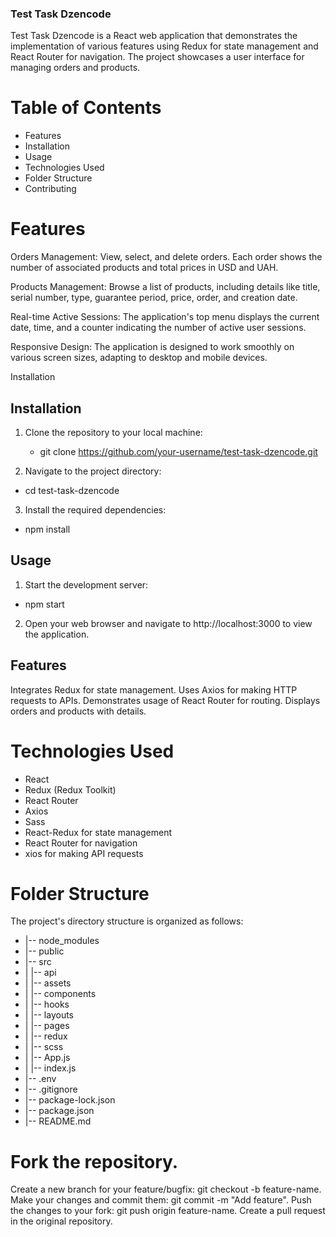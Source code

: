 ### Test Task Dzencode
Test Task Dzencode is a React web application that demonstrates the implementation of various features using Redux for state management and React Router for navigation. The project showcases a user interface for managing orders and products.

# Table of Contents
- Features
- Installation
- Usage
- Technologies Used
- Folder Structure
- Contributing

# Features
Orders Management: View, select, and delete orders. Each order shows the number of associated products and total prices in USD and UAH.

Products Management: Browse a list of products, including details like title, serial number, type, guarantee period, price, order, and creation date.

Real-time Active Sessions: The application's top menu displays the current date, time, and a counter indicating the number of active user sessions.

Responsive Design: The application is designed to work smoothly on various screen sizes, adapting to desktop and mobile devices.

Installation

## Installation

1. Clone the repository to your local machine:
   
   - git clone https://github.com/your-username/test-task-dzencode.git

2. Navigate to the project directory:

  - cd test-task-dzencode

3. Install the required dependencies:

 - npm install

## Usage

1. Start the development server:

  - npm start

2. Open your web browser and navigate to http://localhost:3000 to view the application.

## Features
Integrates Redux for state management.
Uses Axios for making HTTP requests to APIs.
Demonstrates usage of React Router for routing.
Displays orders and products with details.


# Technologies Used
- React
- Redux (Redux Toolkit)
- React Router
- Axios
- Sass
- React-Redux for state management
- React Router for navigation
- xios for making API requests

# Folder Structure
The project's directory structure is organized as follows:

- |-- node_modules
- |-- public
- |-- src
- |   |-- api
- |   |-- assets
- |   |-- components
- |   |-- hooks
- |   |-- layouts
- |   |-- pages
- |   |-- redux
- |   |-- scss
- |   |-- App.js
- |   |-- index.js
- |-- .env
- |-- .gitignore
- |-- package-lock.json
- |-- package.json
- |-- README.md



# Fork the repository.
Create a new branch for your feature/bugfix: git checkout -b feature-name.
Make your changes and commit them: git commit -m "Add feature".
Push the changes to your fork: git push origin feature-name.
Create a pull request in the original repository.